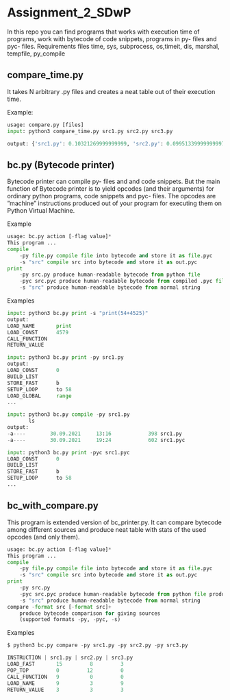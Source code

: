 # Assignment_2_SDwP
In this repo you can find programs that works with execution time of programs, work with bytecode of code snippets, programs in py- files and pyc- files.
Requirements files time, sys, subprocess, os,timeit, dis, marshal, tempfile, py_compile
## compare_time.py
It takes N arbitrary .py files and creates a neat table out of their execution time. 

Example:
``` python
usage: compare.py [files]
input: python3 compare_time.py src1.py src2.py src3.py
```
``` python
output: {'src1.py': 0.10321269999999999, 'src2.py': 0.09951339999999997, 'src3.py': 0.10906860000000002} 
```
## bc.py (Bytecode printer)
Bytecode printer can compile py- files and and code snippets.
But the main function of Bytecode printer is to yield opcodes (and their arguments) for ordinary python programs, code snippets and pyc- files. The opcodes are ”machine” instructions produced out of your program for executing them on Python Virtual Machine. 

Example
```python
usage: bc.py action [-flag value]*
This program ...
compile
    -py file.py compile file into bytecode and store it as file.pyc
    -s "src" compile src into bytecode and store it as out.pyc
print
    -py src.py produce human-readable bytecode from python file
    -pyc src.pyc produce human-readable bytecode from compiled .pyc file
    -s "src" produce human-readable bytecode from normal string
```
Examples
```python
input: python3 bc.py print -s "print(54+4525)"
output:
LOAD_NAME       print
LOAD_CONST      4579
CALL_FUNCTION
RETURN_VALUE
```
```python
input: python3 bc.py print -py src1.py
output:
LOAD_CONST      0
BUILD_LIST
STORE_FAST      b
SETUP_LOOP      to 58
LOAD_GLOBAL     range
...
```
```python
input: python3 bc.py compile -py src1.py
       ls
output:
-a----        30.09.2021     13:16            398 src1.py
-a----        30.09.2021     19:24            602 src1.pyc

```
``` python
input: python3 bc.py print -pyc src1.pyc
LOAD_CONST      0
BUILD_LIST
STORE_FAST      b
SETUP_LOOP      to 58
...
```
## bc_with_compare.py
This program is extended version of bc_printer.py. 
It can compare bytecode among different sources and produce neat table with stats of the used opcodes (and only them).

```python
usage: bc.py action [-flag value]*
This program ...
compile
    -py file.py compile file into bytecode and store it as file.pyc
    -s "src" compile src into bytecode and store it as out.pyc
print
    -py src.py
    -pyc src.pyc produce human-readable bytecode from python file produce human-readable bytecode from compiled .pyc file
    -s "src" produce human-readable bytecode from normal string
compare -format src [-format src]+
    produce bytecode comparison for giving sources 
    (supported formats -py, -pyc, -s)
```
Examples

```python
$ python3 bc.py compare -py src1.py -py src2.py -py src3.py

INSTRUCTION | src1.py | src2.py | src3.py
LOAD_FAST       15         8         3
POP_TOP         0         12         0
CALL_FUNCTION   9          0         0
LOAD_NAME       9          3         9
RETURN_VALUE    3          3         3
```
